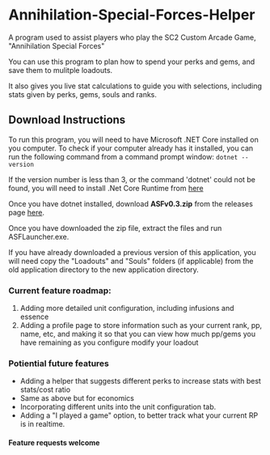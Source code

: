 # Annihilation-Special-Forces-Helper
A program used to assist players who play the SC2 Custom Arcade Game, "Annihilation Special Forces"

You can use this program to plan how to spend your perks and gems, and save them to mulitple loadouts.

It also gives you live stat calculations to guide you with selections, including stats given by perks, gems, souls and ranks.

## Download Instructions
To run this program, you will need to have Microsoft .NET Core installed on you computer. To check if your computer already has it installed, you can run the following command from a command prompt window:
`dotnet --version`

If the version number is less than 3, or the command 'dotnet' could not be found, you will need to install .Net Core Runtime from [here](https://dotnet.microsoft.com/download/dotnet-core/current/runtime)

Once you have dotnet installed, download <b>ASFv0.3.zip</b> from the releases page [here](https://github.com/vbergaaa/Annihilation-Special-Forces-Helper/releases/tag/0.3).

Once you have downloaded the zip file, extract the files and run ASFLauncher.exe.

If you have already downloaded a previous version of this application, you will need copy the "Loadouts" and "Souls" folders (if applicable) from the old application directory to the new application directory.

### Current feature roadmap:
1. Adding more detailed unit configuration, including infusions and essence
2. Adding a profile page to store information such as your current rank, pp, name, etc, and making it so that you can view how much pp/gems you have remaining as you configure modify your loadout

### Potiential future features
- Adding a helper that suggests different perks to increase stats with best stats/cost ratio
- Same as above but for economics
- Incorporating different units into the unit configuration tab.
- Adding a "I played a game" option, to better track what your current RP is in realtime.
#### Feature requests welcome
